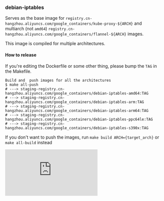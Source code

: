 ### debian-iptables

Serves as the base image for `registry.cn-hangzhou.aliyuncs.com/google_containers/kube-proxy-${ARCH}` and multiarch (not `amd64`) `registry.cn-hangzhou.aliyuncs.com/google_containers/flannel-${ARCH}` images.

This image is compiled for multiple architectures.

#### How to release

If you're editing the Dockerfile or some other thing, please bump the `TAG` in the Makefile.

```console
Build and  push images for all the architectures
$ make all-push
# ---> staging-registry.cn-hangzhou.aliyuncs.com/google_containers/debian-iptables-amd64:TAG
# ---> staging-registry.cn-hangzhou.aliyuncs.com/google_containers/debian-iptables-arm:TAG
# ---> staging-registry.cn-hangzhou.aliyuncs.com/google_containers/debian-iptables-arm64:TAG
# ---> staging-registry.cn-hangzhou.aliyuncs.com/google_containers/debian-iptables-ppc64le:TAG
# ---> staging-registry.cn-hangzhou.aliyuncs.com/google_containers/debian-iptables-s390x:TAG
```

If you don't want to push the images, run `make build ARCH={target_arch}` or `make all-build` instead


[![Analytics](https://kubernetes-site.appspot.com/UA-36037335-10/GitHub/build/debian-iptables/README.md?pixel)]()
